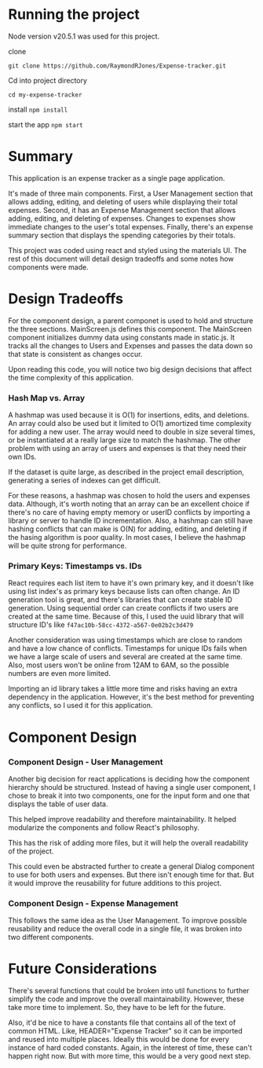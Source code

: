 # Running the project

Node version v20.5.1 was used for this project.

clone

`git clone https://github.com/RaymondRJones/Expense-tracker.git`

Cd into project directory

`cd my-expense-tracker`

install
`npm install`

start the app 
`npm start`

# Summary

This application is an expense tracker as a single page application.

It's made of three main components. First, a User Management section that allows adding, editing, and deleting of users while displaying their total expenses. Second, it has an Expense Management section that allows adding, editing, and deleting of expenses. Changes to expenses show immediate changes to the user's total expenses. Finally, there's an expense summary section that displays the spending categories by their totals. 

This project was coded using react and styled using the materials UI. The rest of this document will detail design tradeoffs and some notes how components were made.  

# Design Tradeoffs

For the component design, a parent componet is used to hold and structure the three sections. MainScreen.js defines this component. The MainScreen component initializes dummy data using constants made in static.js. It tracks all the changes to Users and Expenses and passes the data down so that state is consistent as changes occur. 

Upon reading this code, you will notice two big design decisions that affect the time complexity of this application.

### Hash Map vs. Array

A hashmap was used because it is O(1) for insertions, edits, and deletions. An array could also be used but it limited to O(1) amortized time complexity for adding a new user. The array would need to double in size several times, or be instantiated at a really large size to match the hashmap. The other problem with using an array of users and expenses is that they need their own IDs.

If the dataset is quite large, as described in the project email description, generating a series of indexes can get difficult. 

For these reasons, a hashmap was chosen to hold the users and expenses data. Although, it's worth noting that an array can be an excellent choice if there's no care of having empty memory or userID conflicts by importing a library or server to handle ID incrementation. Also, a hashmap can still have hashing conflicts that can make is O(N) for adding, editing, and deleting if the hasing algorithm is poor quality. In most cases, I believe the hashmap will be quite strong for performance. 

### Primary Keys: Timestamps vs. IDs

React requires each list item to have it's own primary key, and it doesn't like using list index's as primary keys because lists can often change. An ID generation tool is great, and there's libraries that can create stable ID generation. Using sequential order can create conflicts if two users are created at the same time. Because of this, I used the uuid library that will structure ID's like `f47ac10b-58cc-4372-a567-0e02b2c3d479`

Another consideration was using timestamps which are close to random and have a low chance of conflicts. Timestamps for unique IDs fails when we have a large scale of users and several are created at the same time. Also, most users won't be online from 12AM to 6AM, so the possible numbers are even more limited. 

Importing an id library takes a little more time and risks having an extra dependency in the application. However, it's the best method for preventing any conflicts, so I used it for this application.

# Component Design

### Component Design - User Management

Another big decision for react applications is deciding how the component hierarchy should be structured. Instead of having a single user component, I chose to break it into two components, one for the input form and one that displays the table of user data. 

This helped improve readability and therefore maintainability. It helped modularize the components and follow React's philosophy. 

This has the risk of adding more files, but it will help the overall readability of the project. 

This could even be abstracted further to create a general Dialog component to use for both users and expenses. But there isn't enough time for that. But it would improve the reusability for future additions to this project. 

### Component Design - Expense Management

This follows the same idea as the User Management. To improve possible reusability and reduce the overall code in a single file, it was broken into two different components.


# Future Considerations

There's several functions that could be broken into util functions to further simplify the code and improve the overall maintainability. However, these take more time to implement. So, they have to be left for the future.

Also, it'd be nice to have a constants file that contains all of the text of common HTML. Like, HEADER="Expense Tracker" so it can be imported and reused into multiple places. Ideally this would be done for every instance of hard coded constants. Again, in the interest of time, these can't happen right now. But with more time, this would be a very good next step.
